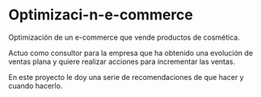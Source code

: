 # Optimizaci-n-e-commerce
 Optimización de un e-commerce que vende productos de cosmética.

Actuo como consultor para la empresa que ha obtenido una evolución de ventas plana y quiere realizar acciones para incrementar las ventas.

En este proyecto le doy una serie de recomendaciones de que hacer y cuando hacerlo.
